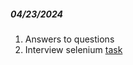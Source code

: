 ##### 04/23/2024

1. Answers to questions
2. Interview selenium [task](https://docs.google.com/document/d/1MZcnIgMyZFh9vIdLGRLI18bqeaNQR58y/edit?usp=drive_link&ouid=116447005932578256378&rtpof=true&sd=true)



